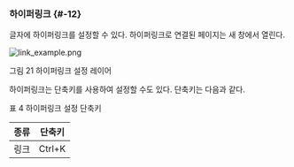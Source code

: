 ### 하이퍼링크 {#-12}

글자에 하이퍼링크를 설정할 수 있다. 하이퍼링크로 연결된 페이지는 새 창에서 열린다.

![link_example.png](/assets/linkexample.png)

그림 21 하이퍼링크 설정 레이어

하이퍼링크는 단축키를 사용하여 설정할 수도 있다. 단축키는 다음과 같다.

표 4 하이퍼링크 설정 단축키

| 종류 | 단축키 |
| --- | --- |
| 링크 | Ctrl+K |